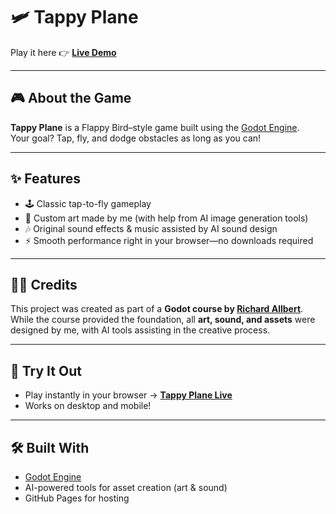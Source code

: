 # 🛩️ Tappy Plane

Play it here 👉 [**Live Demo**](https://nic0cava.github.io/Tappy_Plane/)  

---

## 🎮 About the Game
**Tappy Plane** is a Flappy Bird–style game built using the [Godot Engine](https://godotengine.org/).  
Your goal? Tap, fly, and dodge obstacles as long as you can!

---

## ✨ Features
- 🕹️ Classic tap-to-fly gameplay  
- 🎨 Custom art made by me (with help from AI image generation tools)  
- 🎶 Original sound effects & music assisted by AI sound design  
- ⚡ Smooth performance right in your browser—no downloads required  

---

## 👨‍🏫 Credits
This project was created as part of a **Godot course by [Richard Allbert](https://www.udemy.com/user/richard-allbert/)**.  
While the course provided the foundation, all **art, sound, and assets** were designed by me, with AI tools assisting in the creative process.  

---

## 🚀 Try It Out
- Play instantly in your browser → [**Tappy Plane Live**](https://nic0cava.github.io/Tappy_Plane/)  
- Works on desktop and mobile!  

---

## 🛠️ Built With
- [Godot Engine](https://godotengine.org/)  
- AI-powered tools for asset creation (art & sound)  
- GitHub Pages for hosting  
